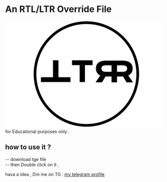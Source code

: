 # An RTL/LTR Override File 
![Rich brain RTL/LTR Override repo logo](./1734475008508.png)
for Educational purposes only .

## how to use it ?
-- download tge file <br>
-- then Double click on it .

hava a idea , Dm me on TG : [my telegram profile](https://t.me/thisisrichbrain)

